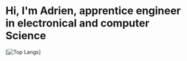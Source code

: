 # Hi, I'm Adrien, apprentice engineer in electronical and computer Science

[![Top Langs](https://github-readme-stats.vercel.app/api/top-langs/?username=ADmarcelat&layout=compact)]
